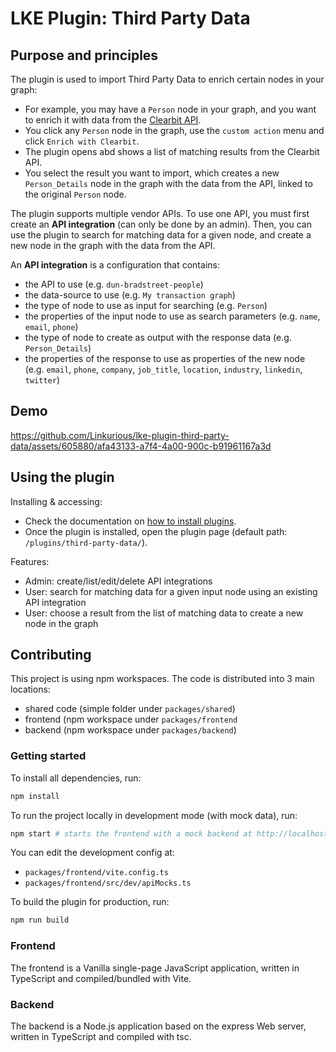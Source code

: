 # LKE Plugin: Third Party Data

## Purpose and principles
The plugin is used to import Third Party Data to enrich certain nodes in your graph:
- For example, you may have a `Person` node in your graph, and you want to enrich it with data from the [Clearbit API](https://clearbit.com/docs#enrichment-api).
- You click any `Person` node in the graph, use the `custom action` menu and click `Enrich with Clearbit`.
- The plugin opens abd shows a list of matching results from the Clearbit API.
- You select the result you want to import, which creates a new `Person_Details` node in the graph with the data from the API, linked to the original `Person` node.

The plugin supports multiple vendor APIs.
To use one API, you must first create an **API integration** (can only be done by an admin).
Then, you can use the plugin to search for matching data for a given node, and create a new node in the graph with the data from the API.

An **API integration** is a configuration that contains:
- the API to use (e.g. `dun-bradstreet-people`)
- the data-source to use (e.g. `My transaction graph`)
- the type of node to use as input for searching (e.g. `Person`)
- the properties of the input node to use as search parameters (e.g. `name`, `email`, `phone`)
- the type of node to create as output with the response data (e.g. `Person_Details`)
- the properties of the response to use as properties of the new node (e.g. `email`, `phone`, `company`, `job_title`, `location`, `industry`, `linkedin`, `twitter`)

## Demo
https://github.com/Linkurious/lke-plugin-third-party-data/assets/605880/afa43133-a7f4-4a00-900c-b91961167a3d

## Using the plugin
Installing & accessing:
- Check the documentation on [how to install plugins](https://doc.linkurious.com/admin-manual/latest/plugins/#how-do-i-install-plugins-).
- Once the plugin is installed, open the plugin page (default path: `/plugins/third-party-data/`).

Features:
- Admin: create/list/edit/delete API integrations
- User: search for matching data for a given input node using an existing API integration
- User: choose a result from the list of matching data to create a new node in the graph

## Contributing
This project is using npm workspaces.
The code is distributed into 3 main locations:
- shared code (simple folder under `packages/shared`)
- frontend (npm workspace under `packages/frontend`
- backend (npm workspace under `packages/backend`)

### Getting started
To install all dependencies, run:
```bash
npm install
```

To run the project locally in development mode (with mock data), run:
```bash
npm start # starts the frontend with a mock backend at http://localhost:4000/plugins/3d/
```
You can edit the development config at:
- `packages/frontend/vite.config.ts`
- `packages/frontend/src/dev/apiMocks.ts`

To build the plugin for production, run:
```bash
npm run build
```

### Frontend
The frontend is a Vanilla single-page JavaScript application, written in TypeScript and compiled/bundled with Vite.

### Backend
The backend is a Node.js application based on the express Web server, written in TypeScript and compiled with tsc.
